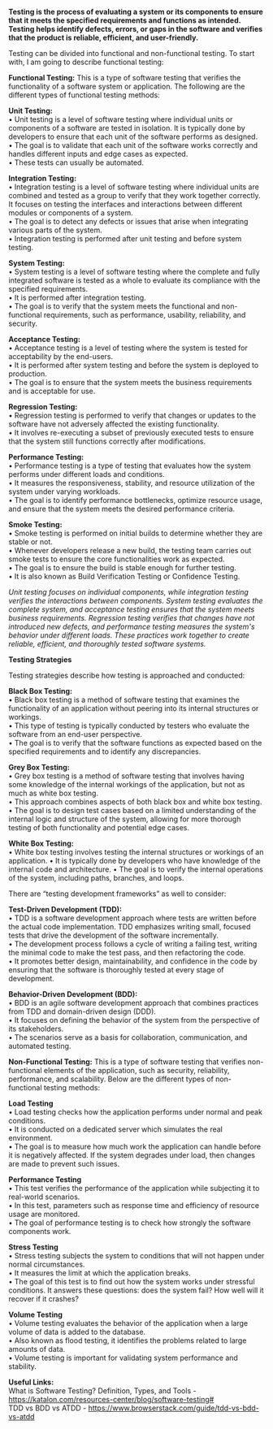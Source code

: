   
**Testing is the process of evaluating a system or its components to ensure that it meets the specified requirements and functions as intended. Testing helps identify defects, errors, or gaps in the software and verifies that the product is reliable, efficient, and user-friendly.**

Testing can be divided into functional and non-functional testing. To start with, I am going to describe functional testing:   
  
**Functional Testing:** This is a type of software testing that verifies the functionality of a software system or application. The following are the different types of functional testing methods:  
  
**Unit Testing:**  
•  Unit testing is a level of software testing where individual units or components of a software are tested in isolation. It is typically done by developers to ensure that each unit of the software performs as designed.  
•  The goal is to validate that each unit of the software works correctly and handles different inputs and edge cases as expected.  
•  These tests can usually be automated.  

**Integration Testing:**  
•  Integration testing is a level of software testing where individual units are combined and tested as a group to verify that they work together correctly. It focuses on testing the interfaces and interactions between different modules or components of a system.  
•  The goal is to detect any defects or issues that arise when integrating various parts of the system.  
•  Integration testing is performed after unit testing and before system testing.  

**System Testing:**  
•  System testing is a level of software testing where the complete and fully integrated software is tested as a whole to evaluate its compliance with the specified requirements.  
•  It is performed after integration testing.  
•  The goal is to verify that the system meets the functional and non-functional requirements, such as performance, usability, reliability, and security.  

**Acceptance Testing:**  
•  Acceptance testing is a level of testing where the system is tested for acceptability by the end-users.   
•  It is performed after system testing and before the system is deployed to production.  
•  The goal is to ensure that the system meets the business requirements and is acceptable for use.  

**Regression Testing:**  
•  Regression testing is performed to verify that changes or updates to the software have not adversely affected the existing functionality.  
•  It involves re-executing a subset of previously executed tests to ensure that the system still functions correctly after modifications.  

**Performance Testing:**  
•  Performance testing is a type of testing that evaluates how the system performs under different loads and conditions.  
•  It measures the responsiveness, stability, and resource utilization of the system under varying workloads.  
•  The goal is to identify performance bottlenecks, optimize resource usage, and ensure that the system meets the desired performance criteria.  

**Smoke Testing:**  
•  Smoke testing is performed on initial builds to determine whether they are stable or not.  
•  Whenever developers release a new build, the testing team carries out smoke tests to ensure the core functionalities work as expected.  
•  The goal is to ensure the build is stable enough for further testing.   
•  It is also known as Build Verification Testing or Confidence Testing.   


*Unit testing focuses on individual components, while integration testing verifies the interactions between components. System testing evaluates the complete system, and acceptance testing ensures that the system meets business requirements. Regression testing verifies that changes have not introduced new defects, and performance testing measures the system's behavior under different loads. These practices work together to create reliable, efficient, and thoroughly tested software systems.*  
  
**Testing Strategies**  
  
Testing strategies describe how testing is approached and conducted:  
  
**Black Box Testing:**  
• Black box testing is a method of software testing that examines the  functionality of an application without peering into its internal structures or workings.   
• This type of testing is typically conducted by testers who  evaluate the software from an end-user perspective.      
• The goal is  to verify that the software functions as expected based on the specified requirements and to identify any  discrepancies.

**Grey Box Testing:**  
• Grey box testing is a method of software testing that involves having some knowledge of the internal workings of the application, but not as much as white box testing.      
• This approach combines aspects of both black box and white box testing.    
• The goal is to design test cases based on a limited understanding of the internal logic and  structure of the system, allowing for more thorough testing of both functionality and potential edge cases.

**White Box Testing:**  
• White box testing involves testing the internal structures or workings of an application. 
• It is typically done by developers who have knowledge of the internal code and architecture.
• The goal is to verify the internal operations of the system, including paths, branches, and loops.
  
There are “testing development frameworks” as well to consider:  

**Test-Driven Development (TDD):**  
•  TDD is a software development approach where tests are written before the actual code implementation. TDD emphasizes writing small, focused tests that drive the development of the software incrementally.  
•  The development process follows a cycle of writing a failing test, writing the minimal code to make the test pass, and then refactoring the code.  
•  It promotes better design, maintainability, and confidence in the code by ensuring that the software is thoroughly tested at every stage of development.  

**Behavior-Driven Development (BDD):**  
•  BDD is an agile software development approach that combines practices from TDD and domain-driven design (DDD).  
•  It focuses on defining the behavior of the system from the perspective of its stakeholders.  
•  The scenarios serve as a basis for collaboration, communication, and automated testing.  

**Non-Functional Testing:** This is a type of software testing that verifies non-functional elements of the application, such as security, reliability, performance, and scalability. Below are the different types of non-functional testing methods:   

**Load Testing**  
•  Load testing checks how the application performs under normal and peak conditions.   
•  It is conducted on a dedicated server which simulates the real environment.  
•  The goal is to measure how much work the application can handle before it is negatively affected. If the system degrades under load, then changes are made to prevent such issues.  

**Performance Testing**  
•  This test verifies the performance of the application while subjecting it to real-world scenarios.  
•  In this test, parameters such as response time and efficiency of resource usage are monitored.   
•  The goal of performance testing is to check how strongly the software components work.  

**Stress Testing**  
•  Stress testing subjects the system to conditions that will not happen under normal circumstances.  
•  It measures the limit at which the application breaks.  
•  The goal of this test is to find out how the system works under stressful conditions. It answers these questions: does the system fail? How well will it recover if it crashes?    

**Volume Testing**  
•  Volume testing evaluates the behavior of the application when a large volume of data is added to the database.   
•  Also known as flood testing, it identifies the problems related to large amounts of data.   
•  Volume testing is important for validating system performance and stability.   

  
**Useful Links:**  
What is Software Testing? Definition, Types, and Tools - https://katalon.com/resources-center/blog/software-testing#  
TDD vs BDD vs ATDD - https://www.browserstack.com/guide/tdd-vs-bdd-vs-atdd

